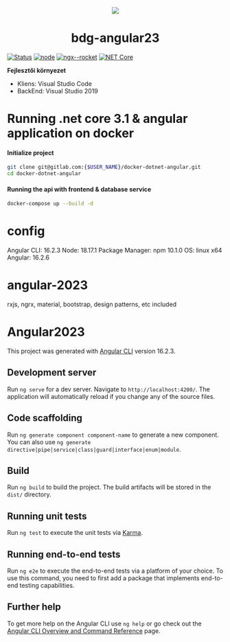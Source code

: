 <div align="center">
 <img src="https://github.com/blaisedegrille/bdg-angular23/blob/main/src/assets/logo.png">
</div> 
<h1 align="center">bdg-angular23</h1>


[![Status](https://img.shields.io/badge/status-active-success.svg)]()
[![node](https://img.shields.io/badge/node-14.15.1-green)]()
[![ngx--rocket](https://img.shields.io/badge/ngx--rocket-9.1.0-green)]()
[![NET Core](https://img.shields.io/badge/.NETCore-3.1.0-green)]()
</div>

**Fejlesztői környezet**

- Kliens: Visual Studio Code
- BackEnd: Visual Studio 2019

# Running .net core 3.1 & angular application on docker

#### Initialize project
```bash
git clone git@gitlab.com:{$USER_NAME}/docker-dotnet-angular.git
cd docker-dotnet-angular
```

#### Running the api with frontend & database service
```bash
docker-compose up --build -d
```

# config

Angular CLI: 16.2.3
Node: 18.17.1
Package Manager: npm 10.1.0
OS: linux x64
Angular: 16.2.6

# angular-2023

rxjs, ngrx, material, bootstrap, design patterns, etc included

# Angular2023

This project was generated with [Angular CLI](https://github.com/angular/angular-cli) version 16.2.3.

## Development server

Run `ng serve` for a dev server. Navigate to `http://localhost:4200/`. The application will automatically reload if you change any of the source files.

## Code scaffolding

Run `ng generate component component-name` to generate a new component. You can also use `ng generate directive|pipe|service|class|guard|interface|enum|module`.

## Build

Run `ng build` to build the project. The build artifacts will be stored in the `dist/` directory.

## Running unit tests

Run `ng test` to execute the unit tests via [Karma](https://karma-runner.github.io).

## Running end-to-end tests

Run `ng e2e` to execute the end-to-end tests via a platform of your choice. To use this command, you need to first add a package that implements end-to-end testing capabilities.

## Further help

To get more help on the Angular CLI use `ng help` or go check out the [Angular CLI Overview and Command Reference](https://angular.io/cli) page.
